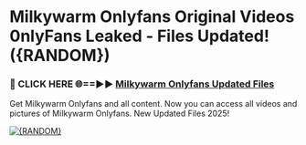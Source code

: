 # Milkywarm Onlyfans Original Videos 0nlyFans Leaked - Files Updated! ({RANDOM})

<h3>🔴 CLICK HERE 🌐==►► <a href="https://betterlinks.top/A2PfLJ" rel="nofollow">Milkywarm Onlyfans Updated Files</a></h3>

Get Milkywarm Onlyfans and all content. Now you can access all videos and pictures of Milkywarm Onlyfans. New Updated Files 2025!

[![{RANDOM}](https://i.imgur.com/ppqm5kG.gif)](https://betterlinks.top/A2PfLJ)